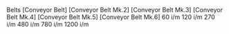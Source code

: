 Belts [Conveyor Belt] 	[Conveyor Belt Mk.2] 	[Conveyor Belt Mk.3] 	[Conveyor Belt Mk.4] 	[Conveyor Belt Mk.5] 	[Conveyor Belt Mk.6]
60 i/m 	120 i/m 	270 i/m 	480 i/m 	780 i/m 	1200 i/m